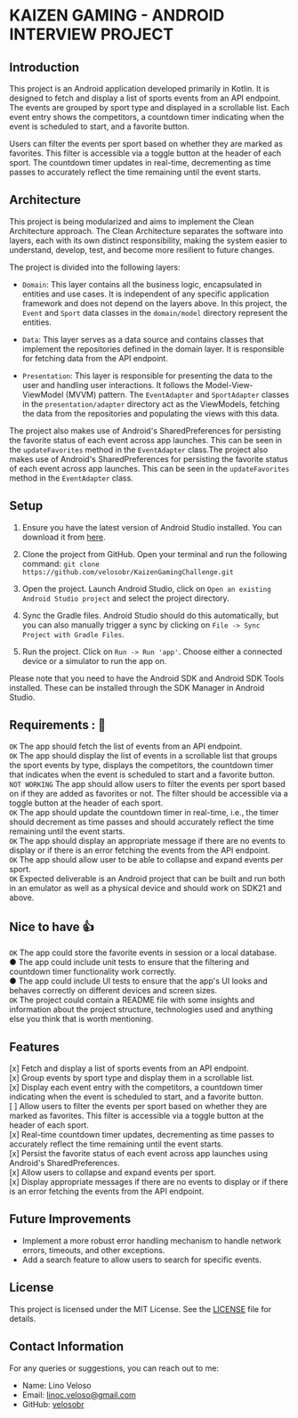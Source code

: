 # KAIZEN GAMING - ANDROID INTERVIEW PROJECT

## Introduction

This project is an Android application developed primarily in Kotlin. It is designed to fetch and display a list of sports events from an API endpoint. 
The events are grouped by sport type and displayed in a scrollable list. Each event entry shows the competitors, a countdown timer indicating when the event is scheduled to start, and a favorite button.

Users can filter the events per sport based on whether they are marked as favorites. 
This filter is accessible via a toggle button at the header of each sport. The countdown timer updates 
in real-time, decrementing as time passes to accurately reflect the time remaining until the event starts.

## Architecture

This project is being modularized and aims to implement the Clean Architecture approach. The Clean Architecture separates the software into layers, each with its own distinct responsibility, making the system easier to understand, develop, test, and become more resilient to future changes.

The project is divided into the following layers:

- `Domain`: This layer contains all the business logic, encapsulated in entities and use cases. It is independent of any specific application framework and does not depend on the layers above. In this project, the `Event` and `Sport` data classes in the `domain/model` directory represent the entities.

- `Data`: This layer serves as a data source and contains classes that implement the repositories defined in the domain layer. It is responsible for fetching data from the API endpoint.

- `Presentation`: This layer is responsible for presenting the data to the user and handling user interactions. It follows the Model-View-ViewModel (MVVM) pattern. The `EventAdapter` and `SportAdapter` classes in the `presentation/adapter` directory act as the ViewModels, fetching the data from the repositories and populating the views with this data.

The project also makes use of Android's SharedPreferences for persisting the favorite status of each event across app launches. This can be seen in the `updateFavorites` method in the `EventAdapter` class.The project also makes use of Android's SharedPreferences for persisting the favorite status of each event across app launches. This can be seen in the `updateFavorites` method in the `EventAdapter` class.

## Setup

1. Ensure you have the latest version of Android Studio installed. You can download it from [here](https://developer.android.com/studio).

2. Clone the project from GitHub. Open your terminal and run the following command:
`git clone https://github.com/velosobr/KaizenGamingChallenge.git`

3. Open the project. Launch Android Studio, click on `Open an existing Android Studio project` and select the project directory.

4. Sync the Gradle files. Android Studio should do this automatically, but you can also manually trigger a sync by clicking on `File -> Sync Project with Gradle Files`.

5. Run the project. Click on `Run -> Run 'app'`. Choose either a connected device or a simulator to run the app on.

Please note that you need to have the Android SDK and Android SDK Tools installed. These can be installed through the SDK Manager in Android Studio.

## Requirements : 📄
`OK` The app should fetch the list of events from an API endpoint.<br>
`OK` The app should display the list of events in a scrollable list that groups the sport events
by type, displays the competitors, the countdown timer that indicates when the event is
scheduled to start and a favorite button.<br>
`NOT WORKING` The app should allow users to filter the events per sport based on if they are added as
favorites or not. The filter should be accessible via a toggle button at the header of each
sport.<br>
`OK` The app should update the countdown timer in real-time, i.e., the timer should decrement
as time passes and should accurately reflect the time remaining until the event starts.<br>
`OK` The app should display an appropriate message if there are no events to display or if
there is an error fetching the events from the API endpoint.<br>
`OK` The app should allow user to be able to collapse and expand events per sport.<br>
`OK` Expected deliverable is an Android project that can be built and run both in an emulator
as well as a physical device and should work on SDK21 and above.<br>

## Nice to have 👍
`OK`  The app could store the favorite events in session or a local database.<br>
● The app could include unit tests to ensure that the filtering and countdown timer
functionality work correctly.<br>
● The app could include UI tests to ensure that the app's UI looks and behaves correctly
on different devices and screen sizes.<br>
`OK` The project could contain a README file with some insights and information about the
project structure, technologies used and anything else you think that is worth
mentioning.<br>

## Features

[x] Fetch and display a list of sports events from an API endpoint.<br>
[x] Group events by sport type and display them in a scrollable list.<br>
[x] Display each event entry with the competitors, a countdown timer indicating when the event is scheduled to start, and a favorite button.<br>
[ ] Allow users to filter the events per sport based on whether they are marked as favorites. This filter is accessible via a toggle button at the header of each sport.<br>
[x] Real-time countdown timer updates, decrementing as time passes to accurately reflect the time remaining until the event starts.<br>
[x] Persist the favorite status of each event across app launches using Android's SharedPreferences.<br>
[x] Allow users to collapse and expand events per sport.<br>
[x] Display appropriate messages if there are no events to display or if there is an error fetching the events from the API endpoint.<br>
## Future Improvements

- Implement a more robust error handling mechanism to handle network errors, timeouts, and other exceptions.
- Add a search feature to allow users to search for specific events.


## License

This project is licensed under the MIT License. See the [LICENSE](LICENSE) file for details.

## Contact Information

For any queries or suggestions, you can reach out to me:

- Name: Lino Veloso
- Email: linoc.veloso@gmail.com
- GitHub: [velosobr](https://github.com/velosobr)
